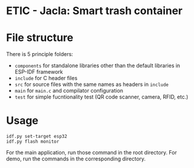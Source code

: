 # ETIC - Jacla: Smart trash container

# File structure
There is 5 principle folders:
- `components` for standalone libraries other than the default libraries in ESP-IDF framework
- `include` for C header files
- `src` for source files with the same names as headers in `include`
- `main` for `main.c` and compilator configuration
- `test` for simple fucntionality test (QR code scanner, camera, RFID, etc.)

# Usage
```
idf.py set-target esp32
idf.py flash monitor
```
For the main application, run those command in the root directory.
For demo, run the commands in the corresponding directory.

